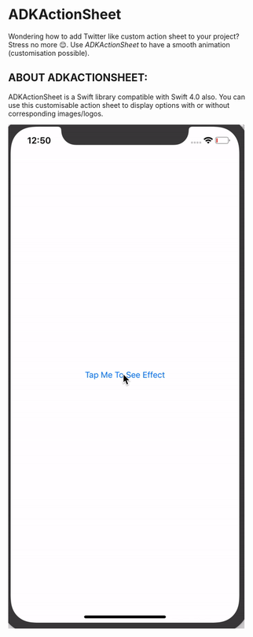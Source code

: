 # ADKActionSheet

Wondering how to add Twitter like custom action sheet to your project? Stress no more 😌. Use *ADKActionSheet* to have a smooth animation (customisation possible).


## ABOUT ADKACTIONSHEET: 

ADKActionSheet is a Swift library compatible with Swift 4.0 also. You can use this customisable action sheet to display options with or without corresponding images/logos. 


![image](https://raw.githubusercontent.com/adk-kapur/ADKActionSheet/master/ADKActionSheet%20Demo.gif)
